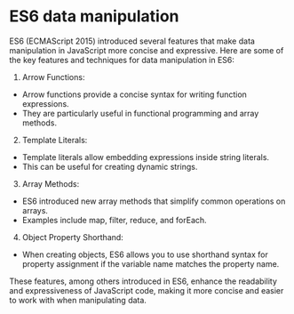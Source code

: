 # ES6 data manipulation

ES6 (ECMAScript 2015) introduced several features that make data manipulation in JavaScript more concise and expressive. Here are some of the key features and techniques for data manipulation in ES6:

1. Arrow Functions:
* Arrow functions provide a concise syntax for writing function expressions.
* They are particularly useful in functional programming and array methods.

2. Template Literals:
* Template literals allow embedding expressions inside string literals.
* This can be useful for creating dynamic strings.

3. Array Methods:
* ES6 introduced new array methods that simplify common operations on arrays.
* Examples include map, filter, reduce, and forEach.

4. Object Property Shorthand:
* When creating objects, ES6 allows you to use shorthand syntax for property assignment if the variable name matches the property name.

These features, among others introduced in ES6, enhance the readability and expressiveness of JavaScript code, making it more concise and easier to work with when manipulating data.
